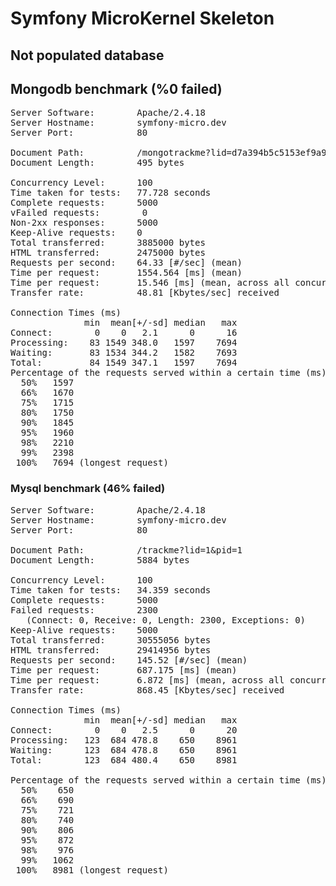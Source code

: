 # Symfony MicroKernel Skeleton
## Not populated database

## Mongodb benchmark (%0 failed)
<pre>
Server Software:        Apache/2.4.18
Server Hostname:        symfony-micro.dev
Server Port:            80

Document Path:          /mongotrackme?lid=d7a394b5c5153ef9a95562c48b0466c7&pid=77831e28477f3f4f8060f410333d1e6f
Document Length:        495 bytes

Concurrency Level:      100
Time taken for tests:   77.728 seconds
Complete requests:      5000
vFailed requests:        0
Non-2xx responses:      5000
Keep-Alive requests:    0
Total transferred:      3885000 bytes
HTML transferred:       2475000 bytes
Requests per second:    64.33 [#/sec] (mean)
Time per request:       1554.564 [ms] (mean)
Time per request:       15.546 [ms] (mean, across all concurrent requests)
Transfer rate:          48.81 [Kbytes/sec] received

Connection Times (ms)
              min  mean[+/-sd] median   max
Connect:        0    0   2.1      0      16
Processing:    83 1549 348.0   1597    7694
Waiting:       83 1534 344.2   1582    7693
Total:         84 1549 347.1   1597    7694
Percentage of the requests served within a certain time (ms)
  50%   1597
  66%   1670
  75%   1715
  80%   1750
  90%   1845
  95%   1960
  98%   2210
  99%   2398
 100%   7694 (longest request)
</pre>
### Mysql benchmark (46% failed)
<pre>
Server Software:        Apache/2.4.18
Server Hostname:        symfony-micro.dev
Server Port:            80

Document Path:          /trackme?lid=1&pid=1
Document Length:        5884 bytes

Concurrency Level:      100
Time taken for tests:   34.359 seconds
Complete requests:      5000
Failed requests:        2300
   (Connect: 0, Receive: 0, Length: 2300, Exceptions: 0)
Keep-Alive requests:    5000
Total transferred:      30555056 bytes
HTML transferred:       29414956 bytes
Requests per second:    145.52 [#/sec] (mean)
Time per request:       687.175 [ms] (mean)
Time per request:       6.872 [ms] (mean, across all concurrent requests)
Transfer rate:          868.45 [Kbytes/sec] received

Connection Times (ms)
              min  mean[+/-sd] median   max
Connect:        0    0   2.5      0      20
Processing:   123  684 478.8    650    8961
Waiting:      123  684 478.8    650    8961
Total:        123  684 480.4    650    8981

Percentage of the requests served within a certain time (ms)
  50%    650
  66%    690
  75%    721
  80%    740
  90%    806
  95%    872
  98%    976
  99%   1062
 100%   8981 (longest request)
</pre>
